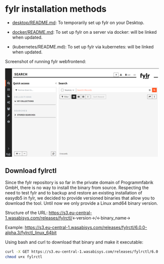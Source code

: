 # fylr installation methods

* [desktop/README.md](desktop/README.md): To temporarily set up fylr on your Desktop.

* [docker/README.md](docker/README.md): To set up fylr on a server via docker: will be linked when updated.

* (kubernetes/README.md): To set up fylr via kubernetes: will be linked when updated.

Screenshot of running fylr webfrontend:

![](assets/fylr-preview.png)

## Download fylrctl

Since the fylr repository is so far in the private domain of Programmfabrik GmbH, there is no way to install the binary from source. Respecting the need to test fylr and to backup and restore an existing installation of easydb5 in fylr, we decided to provide versioned binaries that allow you to download the tool. Until now we only provide a Linux amd64 binary version.

Structure of the URL: https://s3.eu-central-1.wasabisys.com/releases/fylrctl/<-version->/<-binary_name->

Example: https://s3.eu-central-1.wasabisys.com/releases/fylrctl/6.0.0-alpha.3/fylrctl_linux_64bit

Using bash and curl to download that binary and make it executable:

```bash
curl -X GET https://s3.eu-central-1.wasabisys.com/releases/fylrctl/6.0.0-alpha.3/fylrctl_linux_64bit -o fylrctl
chmod u+x fylrctl
```
